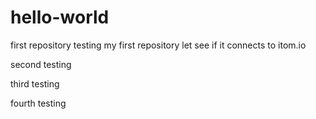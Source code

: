 # hello-world
first repository
testing my first repository
let see if it connects to itom.io

second testing

third testing

fourth testing

